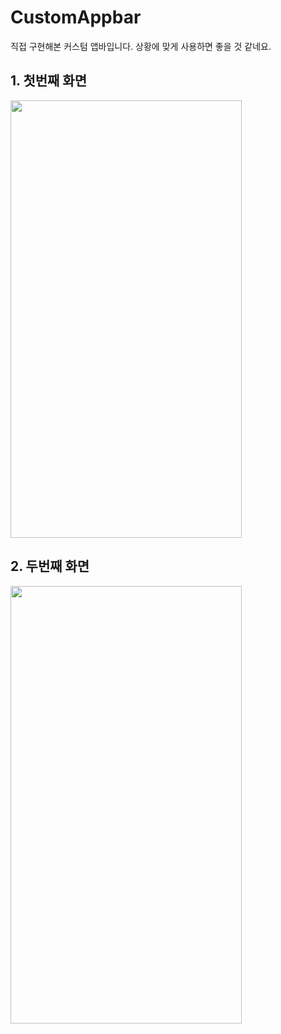 # CustomAppbar
직접 구현해본 커스텀 앱바입니다.
상황에 맞게 사용하면 좋을 것 같네요.

## 1. 첫번째 화면

<img src="https://github.com/quokka12/Flutter-Widget/assets/120542153/45d6de25-5af7-4c91-96f9-509bff2363bb"  width="370" height="700">

## 2. 두번째 화면

<img src="https://github.com/quokka12/Flutter-Widget/assets/120542153/8f241780-9b38-467f-892e-61c9a05d9f57"  width="370" height="700">
